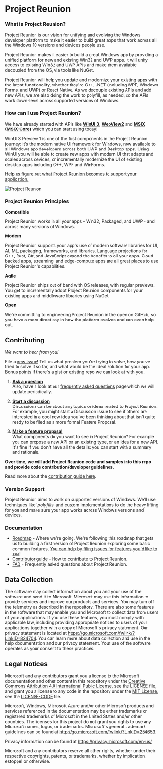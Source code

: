 ﻿# Project Reunion

### What is Project Reunion?
Project Reunion is our vision for unifying and evolving the Windows developer platform to make it easier
to build great apps that work across all the Windows 10 versions and devices people use.

Project Reunion makes it easier to build a great Windows app by providing a unified platform for new 
and existing Win32 and UWP apps. It will unify access to existing Win32 and UWP APIs and make them 
available decoupled from the OS, via tools like NuGet. 

Project Reunion will help you update and modernize your existing apps with the latest functionality, 
whether they're C++, .NET (including WPF, Windows Forms, and UWP) or React Native. As we decouple 
existing APIs and add new APIs, we are also doing the work to polyfill, as needed, so the APIs work 
down-level across supported versions of Windows. 


### How can I use Project Reunion?
We have already started with APIs like 
**[WinUI 3](https://github.com/microsoft/microsoft-ui-xaml)**,
**[WebView2](https://docs.microsoft.com/en-us/microsoft-edge/webview2/)** and 
**[MSIX](https://docs.microsoft.com/en-us/windows/msix/overview)**
**([MSIX-Core](https://github.com/microsoft/msix-packaging))** 
which you can start using today!

WinUI 3 Preview 1 is one of the first components in the Project Reunion journey: it’s the modern 
native UI framework for Windows, now available to all Windows app developers across both UWP and 
Desktop apps. Using WinUI you will be able to create new apps with modern UI that adapts and scales 
across devices, or incrementally modernize the UI of existing desktop apps including C++, WPF and 
WinForms.

[Help us figure out what Project Reunion becomes to support your application.](https://github.com/microsoft/ProjectReunion/issues/new/choose)

![Project Reunion](docs/projectreunion.gif)

### Project Reunion Principles

**Compatible**

Project Reunion works in all your apps - Win32, Packaged, and UWP - and across many versions of Windows.

**Modern**

Project Reunion supports your app's use of modern software libraries for UI, AI, ML, packaging, frameworks, 
and libraries. Language projections for C++, Rust, C#, and JavaScript expand the benefits to all your 
apps.  Cloud-backed apps, streaming, and edge-compute apps are all great places to use Project Reunion's 
capabilities.

**Agile**

Project Reunion ships out of band with OS releases, with regular previews. You get to incrementally 
adopt Project Reunion components for your existing apps and middleware libraries using NuGet.

**Open**

We're committing to engineering Project Reunion in the open on GitHub, so you have a more direct 
say in how the platform evolves and can even help out.

## Contributing

_We want to hear from you!_

File a [new issue!](https://github.com/microsoft/ProjectReunion/issues/new/choose) Tell us what problem you're
trying to solve, how you've tried to solve it so far, and what would be the ideal solution for your app.  Bonus
points if there's a gist or existing repo we can look at with you.


1. **[Ask a question](https://github.com/microsoft/ProjectReunion/issues/new?assignees=&labels=question&template=question.md&title=Question%3A+%5Byour+question+here%5D)**<br>
    Also, have a look at our [frequently asked questions]() page which we will update periodically.

2. **[Start a discussion](https://github.com/microsoft/ProjectReunion/issues/new?assignees=&labels=discussion&template=discussion.md&title=Discussion%3A+%5Byour+title+here%5D+)**<br>
   Discussions can be about any topics or ideas related to Project Reunion. For example,
   you might start a Discussion issue to see if others are interested in a cool new idea
   you've been thinking about that isn't quite ready to be filed as a more formal Feature Proposal.

3. **[Make a feature proposal](https://github.com/microsoft/ProjectReunion/issues/new?assignees=&labels=feature+proposal&template=feature-proposal.md&title=)**<br>
   What components do you want to see in Project Reunion? For example you can propose a new API on an existing type, or an idea for a new API.
   It's fine if you don't have all the details: you can start with a summary and rationale.

**Over time, we will add Project Reunion code and samples into this repo and provide code contribution/developer guidelines.**

Read more about the [contribution guide here](docs/contributor-guide.md).

### Version Support

Project Reunion aims to work on supported versions of Windows. We'll use techniques like '_polyfills_' 
and custom implementations to do the heavy lifting for you and make sure your app works across Windows
versions and devices.

### Documentation

* [Roadmap](docs/roadmap.md) - Where we're going. We're following this roadmap that 
gets us to building a first version of Project Reunion exploring some basic common features.
  [You can help by filing issues for features you'd like to see](https://github.com/microsoft/ProjectReunion/issues/new/choose)!
* [Contributor guide](docs/contributor-guide.md) - How to contribute to Project Reunion.
* [FAQ](docs/faq.md) - Frequently asked questions about Project Reunion.

## Data Collection

The software may collect information about you and your use of the software and send it
to Microsoft. Microsoft may use this information to provide services and improve our
products and services. You may turn off the telemetry as described in the repository.
There are also some features in the software that may enable you and Microsoft to collect
data from users of your applications. If you use these features, you must comply with
applicable law, including providing appropriate notices to users of your applications
together with a copy of Microsoft's privacy statement. Our privacy statement is located
at https://go.microsoft.com/fwlink/?LinkID=824704. You can learn more about data collection
and use in the help documentation and our privacy statement. Your use of the software
operates as your consent to these practices.

## Legal Notices

Microsoft and any contributors grant you a license to the Microsoft documentation and other content
in this repository under the [Creative Commons Attribution 4.0 International Public License](https://creativecommons.org/licenses/by/4.0/legalcode),
see the [LICENSE](LICENSE) file, and grant you a license to any code in the repository under the [MIT License](https://opensource.org/licenses/MIT), see the
[LICENSE-CODE](LICENSE-CODE) file.

Microsoft, Windows, Microsoft Azure and/or other Microsoft products and services referenced in the documentation
may be either trademarks or registered trademarks of Microsoft in the United States and/or other countries.
The licenses for this project do not grant you rights to use any Microsoft names, logos, or trademarks.
Microsoft's general trademark guidelines can be found at http://go.microsoft.com/fwlink/?LinkID=254653.

Privacy information can be found at https://privacy.microsoft.com/en-us/

Microsoft and any contributors reserve all other rights, whether under their respective copyrights, patents,
or trademarks, whether by implication, estoppel or otherwise.
